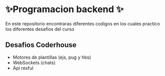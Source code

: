 #  ✨Programacion backend ✨
En este repositorio encontraras diferentes codigos en los cuales practico los diferentes desafios del curso
## Desafios  Coderhouse
- Motores de plantillas (ejs, pug y hbs) 
-   WebSockets (chats)
-   Api resful
